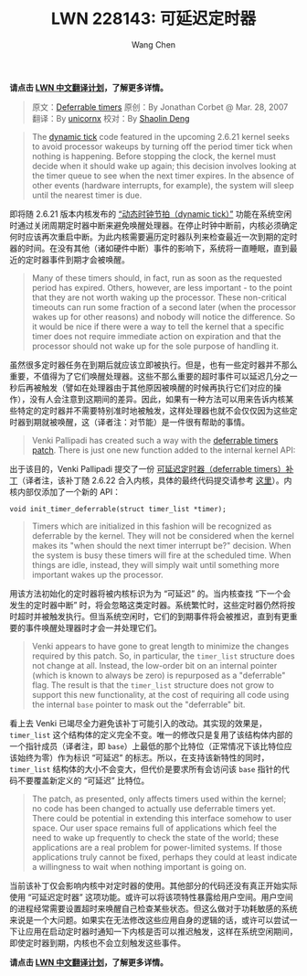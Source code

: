 ﻿---
layout: post
draft: false
author: 'Wang Chen'
title: "LWN 228143: 可延迟定时器"
album: 'LWN 中文翻译'
group: translation
license: "cc-by-sa-4.0"
permalink: /lwn-228143/
description: "LWN 中文翻译，可延迟定时器"
category:
  - 时钟系统
  - LWN
tags:
  - Linux
  - timer
---

**请点击 [LWN 中文翻译计划](/lwn)，了解更多详情。**

> 原文：[Deferrable timers](https://lwn.net/Articles/228143/)
> 原创：By Jonathan Corbet @ Mar. 28, 2007
> 翻译：By [unicornx](https://github.com/unicornx)
> 校对：By [Shaolin Deng](https://github.com/ShaolinDeng)

> The [dynamic tick](http://lwn.net/Articles/223185/) code featured in the upcoming 2.6.21 kernel seeks to avoid processor wakeups by turning off the period timer tick when nothing is happening. Before stopping the clock, the kernel must decide when it should wake up again; this decision involves looking at the timer queue to see when the next timer expires. In the absence of other events (hardware interrupts, for example), the system will sleep until the nearest timer is due.

即将随 2.6.21 版本内核发布的 [“动态时钟节拍（dynamic tick）”][1] 功能在系统空闲时通过关闭周期定时器中断来避免唤醒处理器。在停止时钟中断前，内核必须确定何时应该再次重启中断。为此内核需要遍历定时器队列来检查最近一次到期的定时器的时间。在没有其他（诸如硬件中断）事件的影响下，系统将一直睡眠，直到最近的定时器事件到期才会被唤醒。

> Many of these timers should, in fact, run as soon as the requested period has expired. Others, however, are less important - to the point that they are not worth waking up the processor. These non-critical timeouts can run some fraction of a second later (when the processor wakes up for other reasons) and nobody will notice the difference. So it would be nice if there were a way to tell the kernel that a specific timer does not require immediate action on expiration and that the processor should not wake up for the sole purpose of handling it.

虽然很多定时器任务在到期后就应该立即被执行。但是，也有一些定时器并不那么重要，不值得为了它们唤醒处理器。这些不那么重要的超时事件可以延迟几分之一秒后再被触发（譬如在处理器由于其他原因被唤醒的时候再执行它们对应的操作），没有人会注意到这期间的差异。因此，如果有一种方法可以用来告诉内核某些特定的定时器并不需要特别准时地被触发，这样处理器也就不会仅仅因为这些定时器到期就被唤醒，这（译者注：对节能）是一件很有帮助的事情。

> Venki Pallipadi has created such a way with the [deferrable timers patch](https://lwn.net/Articles/228147/). There is just one new function added to the internal kernel API:

出于该目的，Venki Pallipadi 提交了一份 [可延迟定时器（deferrable timers）补丁][2]（译者注，该补丁随 2.6.22 合入内核，具体的最终代码提交请参考 [这里][3]）。内核内部仅添加了一个新的 API：

    void init_timer_deferrable(struct timer_list *timer);

> Timers which are initialized in this fashion will be recognized as deferrable by the kernel. They will not be considered when the kernel makes its "when should the next timer interrupt be?" decision. When the system is busy these timers will fire at the scheduled time. When things are idle, instead, they will simply wait until something more important wakes up the processor.

用该方法初始化的定时器将被内核标识为为 “可延迟” 的。当内核查找 “下一个会发生的定时器中断” 时，将会忽略这类定时器。系统繁忙时，这些定时器仍然将按时超时并被触发执行。但当系统空闲时，它们的到期事件将会被推迟，直到有更重要的事件唤醒处理器时才会一并处理它们。

> Venki appears to have gone to great length to minimize the changes required by this patch. So, in particular, the `timer_list` structure does not change at all. Instead, the low-order bit on an internal pointer (which is known to always be zero) is repurposed as a "deferrable" flag. The result is that the `timer_list` structure does not grow to support this new functionality, at the cost of requiring all code using the internal `base` pointer to mask out the "deferrable" bit.

看上去 Venki 已竭尽全力避免该补丁可能引入的改动。其实现的效果是，`timer_list` 这个结构体的定义完全不变。唯一的修改只是复用了该结构体内部的一个指针成员（译者注，即 `base`）上最低的那个比特位（正常情况下该比特位应该始终为零）作为标识 “可延迟” 的标志。所以，在支持该新特性的同时，`timer_list` 结构体的大小不会变大，但代价是要求所有会访问该 `base` 指针的代码不要覆盖新定义的 “可延迟” 比特位。

> The patch, as presented, only affects timers used within the kernel; no code has been changed to actually use deferrable timers yet. There could be potential in extending this interface somehow to user space. Our user space remains full of applications which feel the need to wake up frequently to check the state of the world; these applications are a real problem for power-limited systems. If those applications truly cannot be fixed, perhaps they could at least indicate a willingness to wait when nothing important is going on.

当前该补丁仅会影响内核中对定时器的使用。其他部分的代码还没有真正开始实际使用 “可延迟定时器” 这项功能。或许可以将该项特性暴露给用户空间。用户空间的进程经常需要设置超时来唤醒自己检查某些状态。但这么做对于功耗敏感的系统来说是一个大问题。如果实在无法修改这些应用自身的逻辑的话，或许可以尝试一下让应用在启动定时器时通知一下内核是否可以推迟触发，这样在系统空闲期间，即使定时器到期，内核也不会立刻触发这些事件。

**请点击 [LWN 中文翻译计划](/lwn)，了解更多详情。**

[1]: /lwn-223185/
[2]: https://lwn.net/Articles/228147/
[3]: https://git.kernel.org/pub/scm/linux/kernel/git/torvalds/linux.git/commit/?id=6e453a67510a17f01b63835f18569e8c3939a38c
